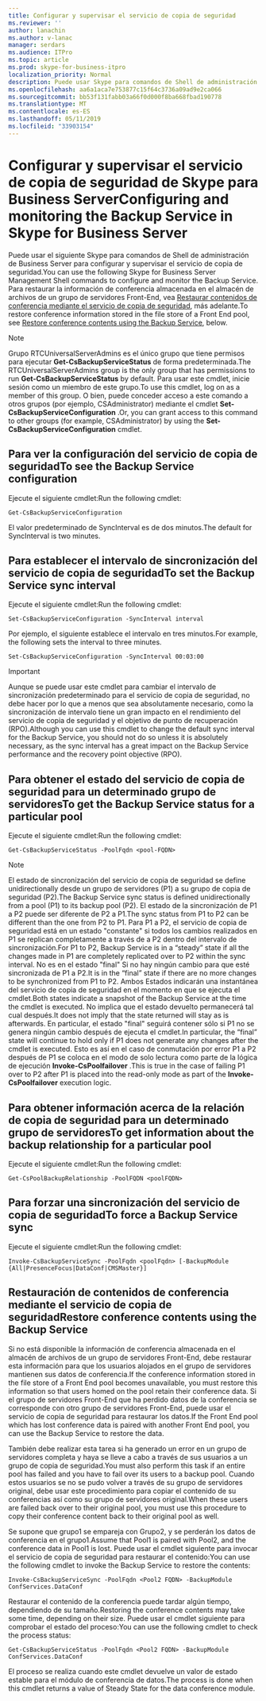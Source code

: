 ```yaml
---
title: Configurar y supervisar el servicio de copia de seguridad
ms.reviewer: ''
author: lanachin
ms.author: v-lanac
manager: serdars
ms.audience: ITPro
ms.topic: article
ms.prod: skype-for-business-itpro
localization_priority: Normal
description: Puede usar Skype para comandos de Shell de administración de Business Server para configurar y supervisar el servicio de copia de seguridad.
ms.openlocfilehash: aa6a1aca7e753877c15f64c3736a09ad9e2ca066
ms.sourcegitcommit: bb53f131fabb03a66f0d000f8ba668fbad190778
ms.translationtype: MT
ms.contentlocale: es-ES
ms.lasthandoff: 05/11/2019
ms.locfileid: "33903154"
---
```

# <a name="configuring-and-monitoring-the-backup-service-in-skype-for-business-server"></a><span data-ttu-id="1bff3-103">Configurar y supervisar el servicio de copia de seguridad de Skype para Business Server</span><span class="sxs-lookup"><span data-stu-id="1bff3-103">Configuring and monitoring the Backup Service in Skype for Business Server</span></span>

<span data-ttu-id="1bff3-104">Puede usar el siguiente Skype para comandos de Shell de administración de Business Server para configurar y supervisar el servicio de copia de seguridad.</span><span class="sxs-lookup"><span data-stu-id="1bff3-104">You can use the following Skype for Business Server Management Shell commands to configure and monitor the Backup Service.</span></span> <span data-ttu-id="1bff3-105">Para restaurar la información de conferencia almacenada en el almacén de archivos de un grupo de servidores Front-End, vea [Restaurar contenidos de conferencia mediante el servicio de copia de seguridad](#restore-conference-contents-using-the-backup-service), más adelante.</span><span class="sxs-lookup"><span data-stu-id="1bff3-105">To restore conference information stored in the file store of a Front End pool, see [Restore conference contents using the Backup Service](#restore-conference-contents-using-the-backup-service), below.</span></span>

> [!NOTE]  
> <span data-ttu-id="1bff3-106">Grupo RTCUniversalServerAdmins es el único grupo que tiene permisos para ejecutar **Get-CsBackupServiceStatus** de forma predeterminada.</span><span class="sxs-lookup"><span data-stu-id="1bff3-106">The RTCUniversalServerAdmins group is the only group that has permissions to run **Get-CsBackupServiceStatus** by default.</span></span> <span data-ttu-id="1bff3-107">Para usar este cmdlet, inicie sesión como un miembro de este grupo.</span><span class="sxs-lookup"><span data-stu-id="1bff3-107">To use this cmdlet, log on as a member of this group.</span></span> <span data-ttu-id="1bff3-108">O bien, puede conceder acceso a este comando a otros grupos (por ejemplo, CSAdministrator) mediante el cmdlet **Set-CsBackupServiceConfiguration** .</span><span class="sxs-lookup"><span data-stu-id="1bff3-108">Or, you can grant access to this command to other groups (for example, CSAdministrator) by using the **Set-CsBackupServiceConfiguration** cmdlet.</span></span>

## <a name="to-see-the-backup-service-configuration"></a><span data-ttu-id="1bff3-109">Para ver la configuración del servicio de copia de seguridad</span><span class="sxs-lookup"><span data-stu-id="1bff3-109">To see the Backup Service configuration</span></span>

<span data-ttu-id="1bff3-110">Ejecute el siguiente cmdlet:</span><span class="sxs-lookup"><span data-stu-id="1bff3-110">Run the following cmdlet:</span></span>

    Get-CsBackupServiceConfiguration

<span data-ttu-id="1bff3-111">El valor predeterminado de SyncInterval es de dos minutos.</span><span class="sxs-lookup"><span data-stu-id="1bff3-111">The default for SyncInterval is two minutes.</span></span>

## <a name="to-set-the-backup-service-sync-interval"></a><span data-ttu-id="1bff3-112">Para establecer el intervalo de sincronización del servicio de copia de seguridad</span><span class="sxs-lookup"><span data-stu-id="1bff3-112">To set the Backup Service sync interval</span></span>

<span data-ttu-id="1bff3-113">Ejecute el siguiente cmdlet:</span><span class="sxs-lookup"><span data-stu-id="1bff3-113">Run the following cmdlet:</span></span>

    Set-CsBackupServiceConfiguration -SyncInterval interval

<span data-ttu-id="1bff3-114">Por ejemplo, el siguiente establece el intervalo en tres minutos.</span><span class="sxs-lookup"><span data-stu-id="1bff3-114">For example, the following sets the interval to three minutes.</span></span>

    Set-CsBackupServiceConfiguration -SyncInterval 00:03:00


> [!IMPORTANT]  
> <span data-ttu-id="1bff3-115">Aunque se puede usar este cmdlet para cambiar el intervalo de sincronización predeterminado para el servicio de copia de seguridad, no debe hacer por lo que a menos que sea absolutamente necesario, como la sincronización de intervalo tiene un gran impacto en el rendimiento del servicio de copia de seguridad y el objetivo de punto de recuperación (RPO).</span><span class="sxs-lookup"><span data-stu-id="1bff3-115">Although you can use this cmdlet to change the default sync interval for the Backup Service, you should not do so unless it is absolutely necessary, as the sync interval has a great impact on the Backup Service performance and the recovery point objective (RPO).</span></span>

## <a name="to-get-the-backup-service-status-for-a-particular-pool"></a><span data-ttu-id="1bff3-116">Para obtener el estado del servicio de copia de seguridad para un determinado grupo de servidores</span><span class="sxs-lookup"><span data-stu-id="1bff3-116">To get the Backup Service status for a particular pool</span></span>

<span data-ttu-id="1bff3-117">Ejecute el siguiente cmdlet:</span><span class="sxs-lookup"><span data-stu-id="1bff3-117">Run the following cmdlet:</span></span>

    Get-CsBackupServiceStatus -PoolFqdn <pool-FQDN>

> [!NOTE]  
> <span data-ttu-id="1bff3-118">El estado de sincronización del servicio de copia de seguridad se define unidirectionally desde un grupo de servidores (P1) a su grupo de copia de seguridad (P2).</span><span class="sxs-lookup"><span data-stu-id="1bff3-118">The Backup Service sync status is defined unidirectionally from a pool (P1) to its backup pool (P2).</span></span> <span data-ttu-id="1bff3-119">El estado de la sincronización de P1 a P2 puede ser diferente de P2 a P1.</span><span class="sxs-lookup"><span data-stu-id="1bff3-119">The sync status from P1 to P2 can be different than the one from P2 to P1.</span></span> <span data-ttu-id="1bff3-120">Para P1 a P2, el servicio de copia de seguridad está en un estado "constante" si todos los cambios realizados en P1 se replican completamente a través de a P2 dentro del intervalo de sincronización.</span><span class="sxs-lookup"><span data-stu-id="1bff3-120">For P1 to P2, Backup Service is in a “steady” state if all the changes made in P1 are completely replicated over to P2 within the sync interval.</span></span> <span data-ttu-id="1bff3-121">No es en el estado "final" Si no hay ningún cambio para que esté sincronizada de P1 a P2.</span><span class="sxs-lookup"><span data-stu-id="1bff3-121">It is in the “final” state if there are no more changes to be synchronized from P1 to P2.</span></span> <span data-ttu-id="1bff3-122">Ambos Estados indicarán una instantánea del servicio de copia de seguridad en el momento en que se ejecuta el cmdlet.</span><span class="sxs-lookup"><span data-stu-id="1bff3-122">Both states indicate a snapshot of the Backup Service at the time the cmdlet is executed.</span></span> <span data-ttu-id="1bff3-123">No implica que el estado devuelto permanecerá tal cual después.</span><span class="sxs-lookup"><span data-stu-id="1bff3-123">It does not imply that the state returned will stay as is afterwards.</span></span> <span data-ttu-id="1bff3-124">En particular, el estado "final" seguirá contener sólo si P1 no se genera ningún cambio después de ejecuta el cmdlet.</span><span class="sxs-lookup"><span data-stu-id="1bff3-124">In particular, the “final” state will continue to hold only if P1 does not generate any changes after the cmdlet is executed.</span></span> <span data-ttu-id="1bff3-125">Esto es así en el caso de conmutación por error P1 a P2 después de P1 se coloca en el modo de solo lectura como parte de la lógica de ejecución **Invoke-CsPoolfailover** .</span><span class="sxs-lookup"><span data-stu-id="1bff3-125">This is true in the case of failing P1 over to P2 after P1 is placed into the read-only mode as part of the **Invoke-CsPoolfailover** execution logic.</span></span>

## <a name="to-get-information-about-the-backup-relationship-for-a-particular-pool"></a><span data-ttu-id="1bff3-126">Para obtener información acerca de la relación de copia de seguridad para un determinado grupo de servidores</span><span class="sxs-lookup"><span data-stu-id="1bff3-126">To get information about the backup relationship for a particular pool</span></span>

<span data-ttu-id="1bff3-127">Ejecute el siguiente cmdlet:</span><span class="sxs-lookup"><span data-stu-id="1bff3-127">Run the following cmdlet:</span></span>

    Get-CsPoolBackupRelationship -PoolFQDN <poolFQDN>

## <a name="to-force-a-backup-service-sync"></a><span data-ttu-id="1bff3-128">Para forzar una sincronización del servicio de copia de seguridad</span><span class="sxs-lookup"><span data-stu-id="1bff3-128">To force a Backup Service sync</span></span>

<span data-ttu-id="1bff3-129">Ejecute el siguiente cmdlet:</span><span class="sxs-lookup"><span data-stu-id="1bff3-129">Run the following cmdlet:</span></span>

    Invoke-CsBackupServiceSync -PoolFqdn <poolFqdn> [-BackupModule  {All|PresenceFocus|DataConf|CMSMaster}]

## <a name="restore-conference-contents-using-the-backup-service"></a><span data-ttu-id="1bff3-130">Restauración de contenidos de conferencia mediante el servicio de copia de seguridad</span><span class="sxs-lookup"><span data-stu-id="1bff3-130">Restore conference contents using the Backup Service</span></span> 

<span data-ttu-id="1bff3-131">Si no está disponible la información de conferencia almacenada en el almacén de archivos de un grupo de servidores Front-End, debe restaurar esta información para que los usuarios alojados en el grupo de servidores mantienen sus datos de conferencia.</span><span class="sxs-lookup"><span data-stu-id="1bff3-131">If the conference information stored in the file store of a Front End pool becomes unavailable, you must restore this information so that users homed on the pool retain their conference data.</span></span> <span data-ttu-id="1bff3-132">Si el grupo de servidores Front-End que ha perdido datos de la conferencia se corresponde con otro grupo de servidores Front-End, puede usar el servicio de copia de seguridad para restaurar los datos.</span><span class="sxs-lookup"><span data-stu-id="1bff3-132">If the Front End pool which has lost conference data is paired with another Front End pool, you can use the Backup Service to restore the data.</span></span>

<span data-ttu-id="1bff3-133">También debe realizar esta tarea si ha generado un error en un grupo de servidores completa y haya se lleve a cabo a través de sus usuarios a un grupo de copia de seguridad.</span><span class="sxs-lookup"><span data-stu-id="1bff3-133">You must also perform this task if an entire pool has failed and you have to fail over its users to a backup pool.</span></span> <span data-ttu-id="1bff3-134">Cuando estos usuarios se no se pudo volver a través de su grupo de servidores original, debe usar este procedimiento para copiar el contenido de su conferencias así como su grupo de servidores original.</span><span class="sxs-lookup"><span data-stu-id="1bff3-134">When these users are failed back over to their original pool, you must use this procedure to copy their conference content back to their original pool as well.</span></span>

<span data-ttu-id="1bff3-135">Se supone que grupo1 se empareja con Grupo2, y se perderán los datos de conferencia en el grupo1.</span><span class="sxs-lookup"><span data-stu-id="1bff3-135">Assume that Pool1 is paired with Pool2, and the conference data in Pool1 is lost.</span></span> <span data-ttu-id="1bff3-136">Puede usar el cmdlet siguiente para invocar el servicio de copia de seguridad para restaurar el contenido:</span><span class="sxs-lookup"><span data-stu-id="1bff3-136">You can use the following cmdlet to invoke the Backup Service to restore the contents:</span></span>

    Invoke-CsBackupServiceSync -PoolFqdn <Pool2 FQDN> -BackupModule ConfServices.DataConf

<span data-ttu-id="1bff3-137">Restaurar el contenido de la conferencia puede tardar algún tiempo, dependiendo de su tamaño.</span><span class="sxs-lookup"><span data-stu-id="1bff3-137">Restoring the conference contents may take some time, depending on their size.</span></span> <span data-ttu-id="1bff3-138">Puede usar el cmdlet siguiente para comprobar el estado del proceso:</span><span class="sxs-lookup"><span data-stu-id="1bff3-138">You can use the following cmdlet to check the process status:</span></span>

    Get-CsBackupServiceStatus -PoolFqdn <Pool2 FQDN> -BackupModule ConfServices.DataConf

<span data-ttu-id="1bff3-139">El proceso se realiza cuando este cmdlet devuelve un valor de estado estable para el módulo de conferencia de datos.</span><span class="sxs-lookup"><span data-stu-id="1bff3-139">The process is done when this cmdlet returns a value of Steady State for the data conference module.</span></span>
